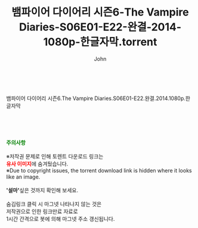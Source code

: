 ﻿---
layout: post
title:  "뱀파이어 다이어리 시즌6-The Vampire Diaries-S06E01-E22-완결-2014-1080p-한글자막.torrent"
author: John
categories: [ 드라마 ]
tags: [  ]
image:  
description: "뱀파이어 다이어리 시즌6-The Vampire Diaries-S06E01-E22-완결-2014-1080p-한글자막 torrent 정보 공유"
toc: true
toc_sticky: true
---

<br>
<div class="view-img">
<img alt="" class="img-tag" content="http://torrentmobile60.com/data/file/drama/2041236359_p490FWyJ_8ddd4f5015d77b7356e4f3d2af8573cb0c52624d.jpg" itemprop="image" src="http://torrentmobile60.com/data/file/drama/2041236359_p490FWyJ_8ddd4f5015d77b7356e4f3d2af8573cb0c52624d.jpg"/></div><div class="view-content" itemprop="description">
<p>뱀파이어 다이어리 시즌6.The Vampire Diaries.S06E01-E22.완결.2014.1080p.한글자막<br/></p> </div>
    
<br><br><br>
<p data-ke-size="size16"><b><span style="color: green;">주의사항</span></b><br /><br />※저작권 문제로 인해 토렌트 다운로드 링크는<br /><b><span style="color: red;">유사 이미지</span></b>에 숨겨뒀습니다.<br />※Due to copyright issues, the torrent download link is hidden where it looks like an image.<br /><br /><b>'설마'</b>싶은 것까지 확인해 보세요.<br /><br />숨김링크 클릭 시 마그넷 나타나지 않는 것은<br />저작권으로 인한 링크만료 자료로<br />1시간 간격으로 봇에 의해 마그넷 주소 갱신됩니다.</p>
